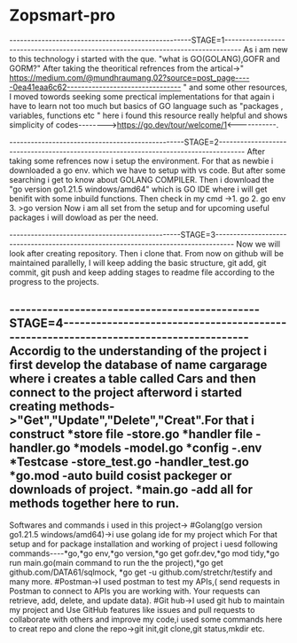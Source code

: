 # Zopsmart-pro
---------------------------------------------------STAGE=1----------------------------------------------------------------------------------
As i am new to this technology i started with the que. "what is GO(GOLANG),GOFR and GORM?"
After taking the theoritical refrences from the artical->" https://medium.com/@mundhraumang.02?source=post_page-----0ea41eaa6c62--------------------------------  " and some other resources, I moved towords seeking some prectical implementations for that again i have to learn  not too much but basics of GO language such as "packages , variables, functions etc " here i found this resource really helpful and shows simplicity of codes-------->https://go.dev/tour/welcome/1<-----------.


-------------------------------------------------STAGE=2-------------------------------------------------------------------------------------
After taking some refrences now i setup the environment.
For that as newbie i downloaded a go env. which we have to setup with vs code.
But after some searching i get to know about GOLANG COMPILER.
Then i download the "go version go1.21.5 windows/amd64" which is GO IDE where i will get benifit with some inbuild functions.
Then check in my cmd ->1. go
                       2. go env
                       3. >go version
Now i am all set from the setup and for upcoming useful packages i will dowload as per the need.


------------------------------------------------STAGE=3-----------------------------------------------------------------------------------
Now we will look after creating repository.
Then i clone that.
From now on github will be maintained parallelly, I will keep adding the basic structure, git add, git commit, git push and keep adding stages to readme file according to the progress to the projects.

----------------------------------------------STAGE=4-------------------------------------------------------------------------------------
Accordig to the understanding of the project i first develop the database of name cargarage where i creates a table called Cars and then connect to the project  afterword i started creating methods->"Get","Update","Delete","Creat".For that i construct *store file
                                                                            -store.go
                                                                       *handler file 
                                                                            -handler.go
                                                                       *models
                                                                             -model.go
                                                                       *config
                                                                            -.env
                                                                        *Testcase
                                                                            -store_test.go
                                                                            -handler_test.go
                                                                        *go.mod
                                                                             -auto build cosist packeger or downloads of project.
                                                                        *main.go
                                                                              -add all for methods together here to run.
---------------------------------------------------------------------------------------------------------------------------------------------------------------------------
Softwares and commands i used in this project->
#Golang(go version go1.21.5 windows/amd64)->i use golang ide for my project which For that setup and for package installation and working of project i uesd following commands----*go,*go env,*go version,*go get gofr.dev,*go mod tidy,*go run main.go(main command to run the the project),*go get github.com/DATA61/sqlmock, *go get -u github.com/stretchr/testify and many more.
#Postman->I used postman to test my APIs,( send requests in Postman to connect to APIs you are working with. Your requests can retrieve, add, delete, and update data). 
#Git hub->I used git hub to maintain my project and Use GitHub features like issues and pull requests to collaborate with others and improve my code,i used some commands here to creat repo and clone the repo->git init,git clone,git status,mkdir etc.
          


                                                                        

                                                                  
